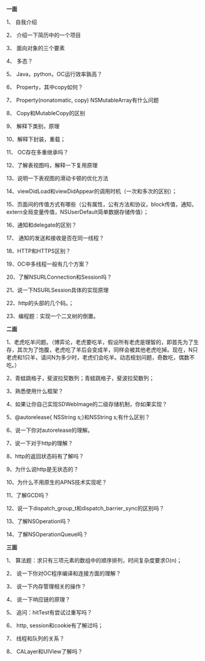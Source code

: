 

**一面**

1、 自我介绍

2、 介绍一下简历中的一个项目

3、 面向对象的三个要素

4、 多态？

5、 Java，python，OC运行效率孰高？

6、 Property，其中copy如何？

7、 Property(nonatomatic, copy) NSMutableArray有什么问题

8、 Copy和MutableCopy的区别

9、 解释下类别，原理

10、解释下封装，重载；

11、 OC存在多重继承吗？

12、了解表视图吗，解释一下复用原理

13、说明一下表视图的滑动卡顿的优化方法

14、viewDidLoad和viewDidAppear的调用时机（一次和多次的区别）；

15、页面间的传值方式有哪些（公有属性，公有方法和协议，block传值，通知，extern全局变量传值，NSUserDefault简单数据存储传值）；

16、通知和delegate的区别？

17、 通知的发送和接收是否在同一线程？

18、HTTP和HTTPS区别？

19、OC中多线程一般有几个方案？

20、了解NSURLConnection和Session吗？

21、说一下NSURLSession具体的实现原理

22、http的头部的几个码。；

23、编程题：实现一个二叉树的倒置。

**二面**

1、老虎吃羊问题。（博弈论，老虎要吃羊，假设所有老虎是理智的，即首先为了生存，其次为了饱腹，老虎吃了羊后会变成羊，同样会被其他老虎吃掉。现在，N只老虎和1只羊，请问N为多少时，老虎们会吃羊。动态规划问题，奇数吃，偶数不吃。）

2、青蛙跳格子，斐波拉契数列；青蛙跳格子，斐波拉契数列；

3、熟悉使用什么框架？

4、如果让你自己实现SDWebImage的二级存储机制，你如果实现？

5、@autorelease{ NSString s;}和NSString s;有什么区别？

6、说一下你对autorelease的理解。

7、说一下对于http的理解？

8、http的返回状态码有了解吗？

9、为什么说http是无状态的？

10、为什么不用原生的APNS技术实现呢？

11、了解GCD吗？

12、说一下dispatch_group_t和dispatch_barrier_sync的区别吗？

13、了解NSOperation吗？

14、了解NSOperationQueue吗？

**三面**

1、 算法题：求只有三项元素的数组中的顺序排列，时间复杂度要求O(n)；

2、 说一下你对OC程序编译和连接方面的理解？

3、 说一下内存管理相关的操作？

4、 说一下响应链的原理？

5、 追问：hitTest有尝试过重写吗？

6、 http, session和cookie有了解过吗；

7、 线程和队列的关系？

8、 CALayer和UIView了解吗？

